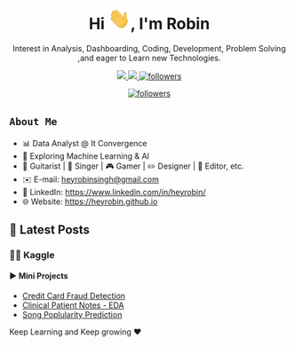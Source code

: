<!-- Header -->
<h1 align="center">Hi <a href="https://heyrobin.github.io/"><img src="https://raw.githubusercontent.com/pik1989/pik1989/main/Images/Hi.gif" width="40px" /></a>, I'm Robin</h1>

<!-- Typing SVG by DenverCoder1 - https://github.com/DenverCoder1/readme-typing-svg -->
<p align="center">
  Interest in Analysis, Dashboarding, Coding, Development, Problem Solving ,and eager to Learn new Technologies.
</p>

<!-- Socials -->
<p align="center">
  <a href="https://www.linkedin.com/in/heyrobin" target="_blank" rel="noopener noreferrer">
    <img src="https://img.shields.io/badge/linkedin-%230077B5.svg?style=for-the-badge&logo=linkedin&logoColor=white&link=https://www.linkedin.com/in/caesarmario">
  </a>
  <a href="https://www.kaggle.com/heyrobin" target="_blank" rel="noopener noreferrer">
    <img src="https://img.shields.io/badge/Kaggle-20BEFF?style=for-the-badge&logo=Kaggle&logoColor=white&link=https://www.kaggle.com/caesarmario">
  </a>  
  <a href="https://heyrobin.github.io/">
    <img alt="followers" title="Website" src="https://img.shields.io/website?label=Website&style=for-the-badge&url=https%3A%2F%2Fheyrobin.github.io"/></a>


<p align="center">
    <a href="https://github.com/heyrobin">
<img alt="followers" title="Follow me on Github" src="https://img.shields.io/github/followers/heyrobin?color=236ad3&labelColor=1155ba&style=for-the-badge&logo=github&label=Follow"/></a>
  
</p>


<!--aboutme-->
## `About Me`
- 📊 Data Analyst @ It Convergence
- 🤖 Exploring Machine Learning & AI
- 🎸 Guitarist | 🎤 Singer | 🎮 Gamer | ✏️ Designer | 📸 Editor, etc.
- ✉️ E-mail: heyrobinsingh@gmail.com
- 🔗 LinkedIn: https://www.linkedin.com/in/heyrobin/
- 🌐 Website: https://heyrobin.github.io

<!-- Posts -->
## 📰 Latest Posts
### 👨‍💻 Kaggle
#### ▶ Mini Projects
- [Credit Card Fraud Detection](https://www.kaggle.com/heyrobin/credit-card-fraud-analysis-eda)
- [Clinical Patient Notes - EDA](https://www.kaggle.com/heyrobin/clinical-patient-notes-baseline-eda)
- [Song Poplularity Prediction](https://www.kaggle.com/heyrobin/song-popularity-prediction-eda)

Keep Learning and Keep growing ❤




